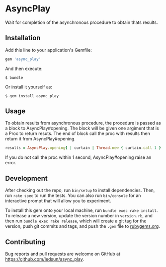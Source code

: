 # AsyncPlay

Wait for completion of the asynchronous procedure to obtain thats results.

## Installation

Add this line to your application's Gemfile:

```ruby
gem 'async_play'
```

And then execute:

    $ bundle

Or install it yourself as:

    $ gem install async_play

## Usage

To obtain results from asynchronous procedure, the procedure is passed as a block to AsyncPlay#opening.
The block will be given one argiment that is a Proc to return resuts.
The end of block call the proc with results then return it from AsyncPlay#opening.


```ruby
results = AsyncPlay.opening{ | curtain | Thread.new { curtain.call 1 } }
```

If you do not call the proc within 1 second, AsyncPlay#opening raise an error.

## Development

After checking out the repo, run `bin/setup` to install dependencies. Then, run `rake spec` to run the tests. You can also run `bin/console` for an interactive prompt that will allow you to experiment.

To install this gem onto your local machine, run `bundle exec rake install`. To release a new version, update the version number in `version.rb`, and then run `bundle exec rake release`, which will create a git tag for the version, push git commits and tags, and push the `.gem` file to [rubygems.org](https://rubygems.org).

## Contributing

Bug reports and pull requests are welcome on GitHub at https://github.com/ledsun/async_play.
